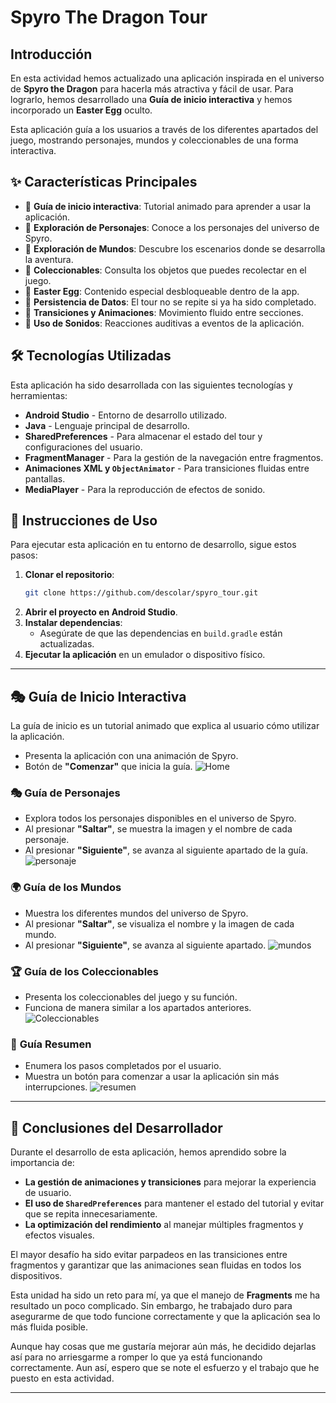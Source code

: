 # Spyro The Dragon Tour

##  Introducción
En esta actividad hemos actualizado una aplicación inspirada en el universo de **Spyro the Dragon** para hacerla más atractiva y fácil de usar. Para lograrlo, hemos desarrollado una **Guía de inicio interactiva** y hemos incorporado un **Easter Egg** oculto.

Esta aplicación guía a los usuarios a través de los diferentes apartados del juego, mostrando personajes, mundos y coleccionables de una forma interactiva.

## ✨ Características Principales
- 🔹 **Guía de inicio interactiva**: Tutorial animado para aprender a usar la aplicación.
- 🔹 **Exploración de Personajes**: Conoce a los personajes del universo de Spyro.
- 🔹 **Exploración de Mundos**: Descubre los escenarios donde se desarrolla la aventura.
- 🔹 **Coleccionables**: Consulta los objetos que puedes recolectar en el juego.
- 🔹 **Easter Egg**: Contenido especial desbloqueable dentro de la app.
- 🔹 **Persistencia de Datos**: El tour no se repite si ya ha sido completado.
- 🔹 **Transiciones y Animaciones**: Movimiento fluido entre secciones.
- 🔹 **Uso de Sonidos**: Reacciones auditivas a eventos de la aplicación.

## 🛠️ Tecnologías Utilizadas
Esta aplicación ha sido desarrollada con las siguientes tecnologías y herramientas:
- **Android Studio** - Entorno de desarrollo utilizado.
- **Java** - Lenguaje principal de desarrollo.
- **SharedPreferences** - Para almacenar el estado del tour y configuraciones del usuario.
- **FragmentManager** - Para la gestión de la navegación entre fragmentos.
- **Animaciones XML y `ObjectAnimator`** - Para transiciones fluidas entre pantallas.
- **MediaPlayer** - Para la reproducción de efectos de sonido.

## 🚀 Instrucciones de Uso
Para ejecutar esta aplicación en tu entorno de desarrollo, sigue estos pasos:

1. **Clonar el repositorio**:
   ```bash
   git clone https://github.com/descolar/spyro_tour.git
   ```
2. **Abrir el proyecto en Android Studio**.
3. **Instalar dependencias**:
   - Asegúrate de que las dependencias en `build.gradle` están actualizadas.
4. **Ejecutar la aplicación** en un emulador o dispositivo físico.

---

## 🎭 **Guía de Inicio Interactiva**
La guía de inicio es un tutorial animado que explica al usuario cómo utilizar la aplicación.
- Presenta la aplicación con una animación de Spyro.
- Botón de **"Comenzar"** que inicia la guía.
![Home](https://github.com/user-attachments/assets/d815dd9c-4cc9-4756-b15d-45c1956e14fc)

### 🎭 **Guía de Personajes**
- Explora todos los personajes disponibles en el universo de Spyro.
- Al presionar **"Saltar"**, se muestra la imagen y el nombre de cada personaje.
- Al presionar **"Siguiente"**, se avanza al siguiente apartado de la guía.
![personaje](https://github.com/user-attachments/assets/97fe96a4-6f23-4f15-baf1-d1dae1dec2fc)

### 🌍 **Guía de los Mundos**
- Muestra los diferentes mundos del universo de Spyro.
- Al presionar **"Saltar"**, se visualiza el nombre y la imagen de cada mundo.
- Al presionar **"Siguiente"**, se avanza al siguiente apartado.
![mundos](https://github.com/user-attachments/assets/c651fab0-f868-4657-aa18-74d155e0ed3d)

### 🏆 **Guía de los Coleccionables**
- Presenta los coleccionables del juego y su función.
- Funciona de manera similar a los apartados anteriores.
![Coleccionables](https://github.com/user-attachments/assets/86474f8e-8dac-4262-8250-cd36d8b9f1bb)

### 📝 **Guía Resumen**
- Enumera los pasos completados por el usuario.
- Muestra un botón para comenzar a usar la aplicación sin más interrupciones.
![resumen](https://github.com/user-attachments/assets/ded0ebac-d936-4633-8c55-3acefb318964)

---

## 🎯 Conclusiones del Desarrollador

Durante el desarrollo de esta aplicación, hemos aprendido sobre la importancia de:

- **La gestión de animaciones y transiciones** para mejorar la experiencia de usuario.
- **El uso de `SharedPreferences`** para mantener el estado del tutorial y evitar que se repita innecesariamente.
- **La optimización del rendimiento** al manejar múltiples fragmentos y efectos visuales.

El mayor desafío ha sido evitar parpadeos en las transiciones entre fragmentos y garantizar que las animaciones sean fluidas en todos los dispositivos.

Esta unidad ha sido un reto para mí, ya que el manejo de **Fragments** me ha resultado un poco complicado. Sin embargo, he trabajado duro para asegurarme de que todo funcione correctamente y que la aplicación sea lo más fluida posible.

Aunque hay cosas que me gustaría mejorar aún más, he decidido dejarlas así para no arriesgarme a romper lo que ya está funcionando correctamente. Aun así, espero que se note el esfuerzo y el trabajo que he puesto en esta actividad.


---
